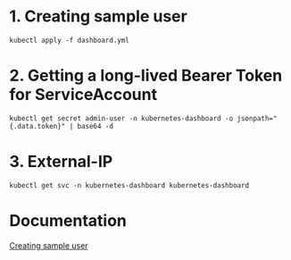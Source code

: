 # 1. Creating sample user
```
kubectl apply -f dashboard.yml
```
# 2. Getting a long-lived Bearer Token for ServiceAccount
```
kubectl get secret admin-user -n kubernetes-dashboard -o jsonpath="{.data.token}" | base64 -d
```
# 3. External-IP
```
kubectl get svc -n kubernetes-dashboard kubernetes-dashboard
```

# Documentation
[Creating sample user](https://github.com/kubernetes/dashboard/blob/master/docs/user/access-control/creating-sample-user.md)
